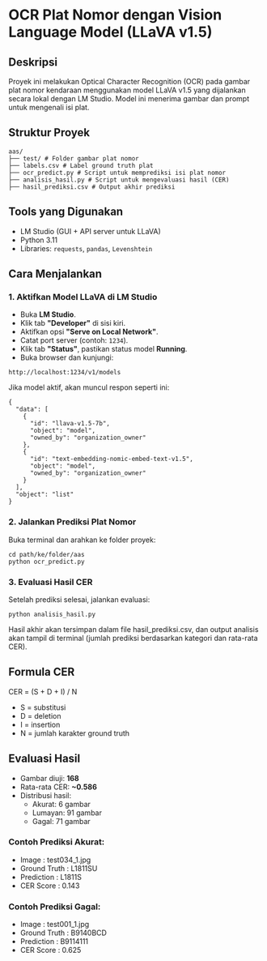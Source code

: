 #  OCR Plat Nomor dengan Vision Language Model (LLaVA v1.5)

##  Deskripsi
Proyek ini melakukan Optical Character Recognition (OCR) pada gambar plat nomor kendaraan menggunakan model LLaVA v1.5 yang dijalankan secara lokal dengan LM Studio. Model ini menerima gambar dan prompt untuk mengenali isi plat.

##  Struktur Proyek
```
aas/
├── test/ # Folder gambar plat nomor
├── labels.csv # Label ground truth plat
├── ocr_predict.py # Script untuk memprediksi isi plat nomor
├── analisis_hasil.py # Script untuk mengevaluasi hasil (CER)
├── hasil_prediksi.csv # Output akhir prediksi
```

##  Tools yang Digunakan
- LM Studio (GUI + API server untuk LLaVA)
- Python 3.11
- Libraries: `requests`, `pandas`, `Levenshtein`

##  Cara Menjalankan

### 1. Aktifkan Model LLaVA di LM Studio

- Buka **LM Studio**.
- Klik tab **"Developer"** di sisi kiri.
- Aktifkan opsi **"Serve on Local Network"**.
- Catat port server (contoh: `1234`).
- Klik tab **"Status"**, pastikan status model **Running**.
- Buka browser dan kunjungi:

```
http://localhost:1234/v1/models
```

Jika model aktif, akan muncul respon seperti ini:
```
{
  "data": [
    {
      "id": "llava-v1.5-7b",
      "object": "model",
      "owned_by": "organization_owner"
    },
    {
      "id": "text-embedding-nomic-embed-text-v1.5",
      "object": "model",
      "owned_by": "organization_owner"
    }
  ],
  "object": "list"
}
````

### 2. Jalankan Prediksi Plat Nomor
Buka terminal dan arahkan ke folder proyek:
```
cd path/ke/folder/aas
python ocr_predict.py
````

### 3. Evaluasi Hasil CER
Setelah prediksi selesai, jalankan evaluasi:
```
python analisis_hasil.py
```
Hasil akhir akan tersimpan dalam file hasil_prediksi.csv, dan output analisis akan tampil di terminal (jumlah prediksi berdasarkan kategori dan rata-rata CER).

##  Formula CER
CER = (S + D + I) / N
- S = substitusi
- D = deletion
- I = insertion
- N = jumlah karakter ground truth


##  Evaluasi Hasil
- Gambar diuji: **168**
- Rata-rata CER: **~0.586**
- Distribusi hasil:
  -  Akurat: 6 gambar
  -  Lumayan: 91 gambar
  -  Gagal: 71 gambar

### Contoh Prediksi Akurat:
- Image         : test034_1.jpg
- Ground Truth  : L1811SU
- Prediction    : L1811S
- CER Score     : 0.143

### Contoh Prediksi Gagal:
- Image         : test001_1.jpg
- Ground Truth  : B9140BCD
- Prediction    : B9114111
- CER Score     : 0.625